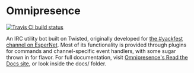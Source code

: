 # Omnipresence

[![Travis CI build status](https://travis-ci.org/kxz/omnipresence.svg)
](https://travis-ci.org/kxz/omnipresence)

An IRC utility bot built on Twisted, originally developed for [the
\#yackfest channel on EsperNet][yf].
Most of its functionality is provided through plugins for commands and
channel-specific event handlers, with some sugar thrown in for flavor.
For full documentation, visit [Omnipresence's Read the Docs site][rtd],
or look inside the docs/ folder.

[rtd]: https://omnipresence.readthedocs.org/
[yf]: https://room208.org/yackfest/
